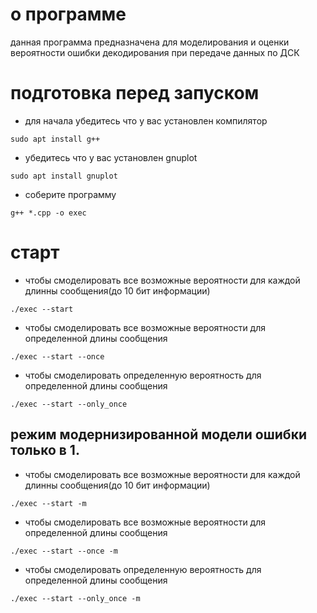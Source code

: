 # о программе 
данная программа предназначена для моделирования и оценки вероятности ошибки декодирования при передаче данных по ДСК

# подготовка перед запуском
- для начала убедитесь что у вас установлен компилятор 
```
sudo apt install g++
```
- убедитесь что у вас установлен gnuplot
```
sudo apt install gnuplot
```
- соберите программу 
```
g++ *.cpp -o exec
```

# старт 
- чтобы смоделировать все возможные вероятности для каждой длинны сообщения(до 10 бит информации)
```
./exec --start
```
- чтобы смоделировать все возможные вероятности для определенной длины сообщения
```
./exec --start --once
```
- чтобы смоделировать определенную вероятность для определенной длины сообщения
```
./exec --start --only_once
```

## режим модернизированной модели ошибки только в 1.

- чтобы смоделировать все возможные вероятности для каждой длинны сообщения(до 10 бит информации)
```
./exec --start -m
```
- чтобы смоделировать все возможные вероятности для определенной длины сообщения
```
./exec --start --once -m
```
- чтобы смоделировать определенную вероятность для определенной длины сообщения
```
./exec --start --only_once -m
```
